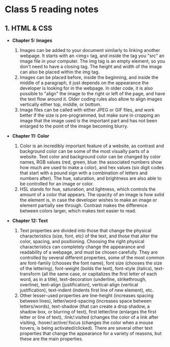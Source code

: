 # Class 5 reading notes

## 1. HTML & CSS

   - **Chapter 5: Images**
     1. Images can be added to your document similarly to linking another webpage. It starts with an &lt;img&gt; tag, and inside the tag you "src" an image file in your computer. The img tag is an empty element, so you don't need to have a closing tag. The height and width of the image can also be placed within the img tag.
     2. Images can be placed before, inside the beginning, and inside the middle of a paragraph, it just depends on the appearance the developer is looking for in the webpage. In older code, it is also possible to "align" the image to the right or left of the page, and have the text flow around it. Older coding rules also allow to align images vertically either top, middle, or bottom.
     3. Image files can be called with either JPEG or GIF files, and work better if the size is pre-programmed, but make sure in cropping an image that the image used is the important part and has not been enlarged to the point of the image becoming blurry.
        
   - **Chapter 11: Color**
     1. Color is an incredibly important feature of a website, as contrast and background color can be some of the most visually parts of a website. Text color and background color can be changed by color names, RGB values (red, green, blue: the associated numbers show how much are used to make a color), and hex values (six digit codes that start with a pound sign with a combination of letters and numbers after). The hue, saturation, and brightness are also able to be controlled for an image or color. 
     2. HSL stands for hue, saturation, and lightness, which controls the amount of a color that appears. The opacity of an image is how solid the element is, in case the developer wishes to make an image or element partially see through. Contrast makes the difference between colors larger, which makes text easier to read.
   
   - **Chapter 12: Text**
     1. Text properties are divided into those that change the physical characteristics (size, font, etc) of the text, and those that alter the color, spacing, and positioning. Choosing the right physical characteristics can completely change the appearance and readability of a webpage, and must be chosen carefully. They are controlled by several different properties, some of the most common are font-family (chooses the font name), font size (chooses the size of the lettering), font-weight (bolds the text), font-style (italics), text-transform (all the same case, or capitalizes the first letter of each word, as in a title), text-decoration (underline, strikethrough, overline), text-align (justification), vertical-align (vertical justification), text-indent (indents first line of new element), etc. 
     2. Other lesser-used properties are line-height (increases spacing between lines), letter/word-spacing (increases space between letters/words), text-shadow (that can create a drop shadow, a shadow box, or blurring of text), first letter/line (enlarges the first letter or line of text), :link/:visited (changes the color of a link after visiting, :hover/:active/:focus (changes the color when a mouse hovers, is being activated/clicked). There are several other text properties that change the appearance for a variety of reasons, but these are the main properties.
